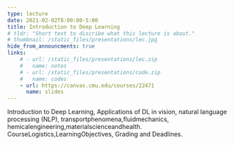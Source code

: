 ```yaml
---
type: lecture
date: 2021-02-02T8:00:00-5:00
title: Introduction to Deep Learning
# tldr: "Short text to discribe what this lecture is about."
# thumbnail: /static_files/presentations/lec.jpg
hide_from_announcments: true
links: 
    # - url: /static_files/presentations/lec.zip
    #   name: notes
    # - url: /static_files/presentations/code.zip
    #   name: codes
    - url: https://canvas.cmu.edu/courses/22471
      name: slides
---
```

<!-- **Suggested Readings:**
- [Readings 1](http://example.com)
- [Readings 2](http://example.com) -->
Introduction to Deep Learning, Applications of DL in vision, natural language processing (NLP), transportphenomena,fluidmechanics, hemicalengineering,materialscienceandhealth. CourseLogistics,LearningObjectives, Grading and Deadlines.